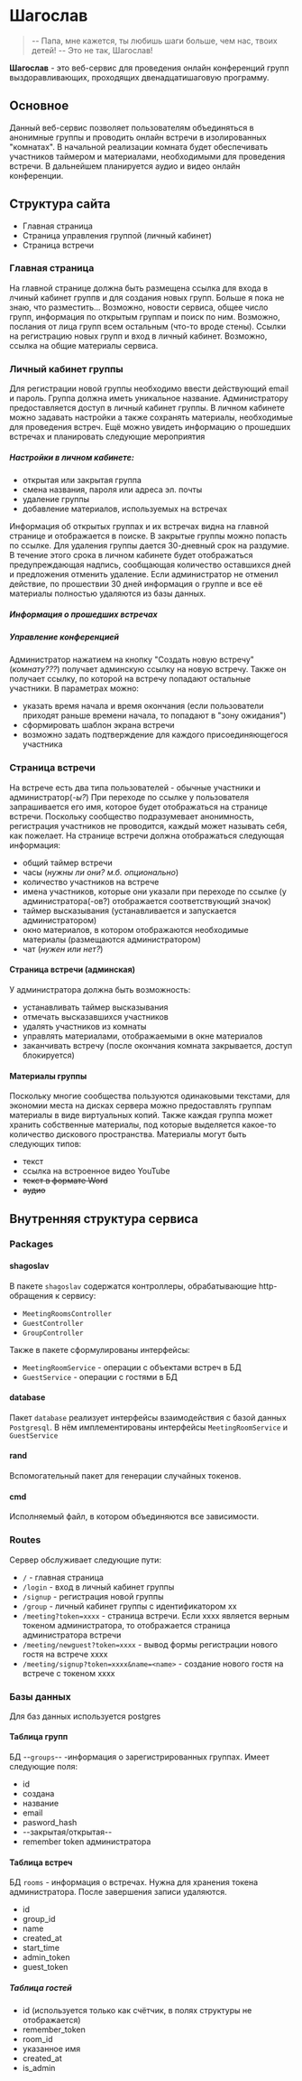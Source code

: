 # Шагослав

> -- Папа, мне кажется, ты любишь шаги больше, чем нас, твоих детей!
> -- Это не так, Шагослав!

__Шагослав__ - это веб-сервис для проведения онлайн конференций групп выздоравливающих, проходящих двенадцатишаговую программу.

## Основное
Данный веб-сервис позволяет пользователям объединяться в анонимные группы и проводить онлайн встречи в изолированных "комнатах". В начальной реализации комната будет обеспечивать участников таймером и материалами, необходимыми для проведения встречи. В дальнейшем планируется аудио и видео онлайн конференции.

## Структура сайта
- Главная страница
- Страница управления группой (личный кабинет)
- Страница встречи

### Главная страница
На главной странице должна быть размещена ссылка для входа в лчиный кабинет группв и для создания новых групп. Больше я пока не знаю, что разместить... Возможно, новости сервиса, общее число групп, информация по открытым группам и поиск по ним. Возможно, послания от лица групп всем остальным (что-то вроде стены). Ссылки на регистрацию новых групп и вход в личный кабинет. Возможно, ссылка на общие материалы сервиса.

### Личный кабинет группы
Для регистрации новой группы необходимо ввести действующий email и пароль. Группа должна иметь уникальное название. Администратору предоставляется доступ в личный кабинет группы.
В личном кабинете можно задавать настройки а также сохранять материалы, необходимые для проведения встреч. Ещё можно увидеть информацию о прошедших встречах и планировать следующие мероприятия
##### Настройки в личном кабинете:
- открытая или закрытая группа
- смена названия, пароля или адреса эл. почты
- удаление группы
- добавление материалов, используемых на встречах

Информация об открытых группах и их встречах видна на главной странице и отображается в поиске. В закрытые группы можно попасть по ссылке.
Для удаления группы дается 30-дневный срок на раздумие. В течение этого срока в личном кабинете будет отображаться предупреждающая надпись, сообщающая количество оставшихся дней и предложения отменить удаление. Если администратор не отменил действие, по прошествии 30 дней информация о группе и все её материалы полностью удаляются из базы данных.
##### Информация о прошедших встречах
##### Управление конференцией
Администратор нажатием на кнопку "Создать новую встречу" (_комнату???_) получает админскую ссылку на новую встречу. Также он получает ссылку, по которой на встречу попадают остальные участники. В параметрах можно:
- указать время начала и время окончания (если пользователи приходят раньше времени начала, то попадают в "зону ожидания")
- сформировать шаблон экрана встречи
- возможно задать подтверждение для каждого присоединяющегося участника

### Страница встречи
На встрече есть два типа пользователей - обычные участники и администратор(_-ы?_)
При переходе по ссылке у пользователя запрашивается его имя, которое будет отображаться на странице встречи. Поскольку сообщество подразумевает анонимность, регистрация участников не проводится, каждый может называть себя, как пожелает.
На странице встречи должна отображаться следующая информация:
- общий таймер встречи
- часы (_нужны ли они? м.б. опционально_)
- количество участников на встрече
- имена участников, которые они указали при переходе по ссылке (у администратора(-ов?) отображается соответствующий значок)
- таймер высказывания (устанавливается и запускается администратором)
- окно материалов, в котором отображаются необходимые материалы (размещаются администратором)
- чат (_нужен или нет?_)

#### Страница встречи (админская)
У администратора должна быть возможность:
- устанавливать таймер высказывания
- отмечать высказавшихся участников
- удалять участников из комнаты
- управлять материалами, отображаемыми в окне материалов
- заканчивать встречу (после окончания комната закрывается, доступ блокируется)

#### Материалы группы
Поскольку многие сообщества пользуются одинаковыми текстами, для экономии места на дисках сервера можно предоставлять группам материалы в виде виртуальных копий. Также каждая группа может хранить собственные материалы, под которые выделяется какое-то количество дискового пространства. Материалы могут быть следующих типов:
- текст
- ссылка на встроенное видео YouTube
- ~~текст в формате Word~~
- ~~аудио~~



## Внутренняя структура сервиса

### Packages
#### shagoslav
В пакете `shagoslav` содержатся контроллеры, обрабатывающие http-обращения к сервису:
- `MeetingRoomsController`
- `GuestController`
- `GroupController`

Также в пакете сформулированы интерфейсы:
- `MeetingRoomService` - операции с объектами встреч в БД
- `GuestService` - операции с гостями в БД

#### database
Пакет `database` реализует интерфейсы взаимодействия с базой данных `Postgresql`. В нём имплементированы интерфейсы `MeetingRoomService` и `GuestService`

#### rand
Вспомогательный пакет для генерации случайных токенов.

#### cmd
Исполняемый файл, в котором объединяются все зависимости.

### Routes
Сервер обслуживает следующие пути:
- `/` - главная страница
- `/login` - вход в личный кабинет группы
- `/signup` - регистрация новой группы
- `/group` - личный кабинет группы с идентификатором xx
- `/meeting?token=xxxx` - страница встречи. Если xxxx является верным токеном администратора, то отображается страница администратора встречи
- `/meeting/newguest?token=xxxx` - вывод формы регистрации нового гостя на встрече xxxx
- `/meeting/signup?token=xxxx&name=<name>` - создание нового гостя на встрече с токеном xxxx

### Базы данных

Для баз данных используется postgres

#### Таблица групп
БД --`groups`-- -информация о зарегистрированных группах. Имеет следующие поля:
- id
- создана
- название
- email
- pasword_hash
- --закрытая/открытая--
- remember token администратора

#### Таблица встреч
БД `rooms` - информация о встречах. Нужна для хранения токена администратора. После завершения записи удаляются.
- id
- group_id
- name
- created_at
- start_time
- admin_token
- guest_token

##### Таблица гостей
- id (используется только как счётчик, в полях структуры не отображается)
- remember_token
- room_id
- указанное имя
- created_at
- is_admin